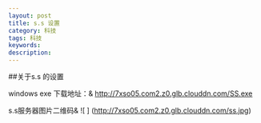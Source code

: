 ```yaml
---
layout: post
title: s.s 设置
category: 科技
tags: 科技
keywords:
description:
---
```


##关于s.s 的设置

windows exe 下载地址：&amp; http://7xso05.com2.z0.glb.clouddn.com/SS.exe

s.s服务器图片二维码&amp; 
![ ] (http://7xso05.com2.z0.glb.clouddn.com/ss.jpg)






